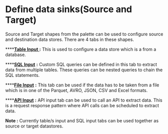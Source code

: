 # Define data sinks\(Source and Target\)

Source and Target shapes from the palette can be used to configure source and destination data stores. There are 4 tabs in these shapes.

\*\*\*\*[**Table Input** ](https://app.gitbook.com/@dv-NextPathWay/s/docs/flows/untitled-1/input-data-source/input-table-s-from-database)**:** This is used to configure a data store which is a from a database.

\*\*\*\*[**SQL Input**](https://docs.NextPathWay.io/untitled-1/input-data-source/input-sql-data) **:** Custom SQL queries can be defined in this tab to extract data from multiple tables. These queries can be nested queries to chain the SQL statements.

\*\*\*\*[**File Input**](https://app.gitbook.com/@dv-NextPathWay/s/docs/flows/untitled-1/input-data-source/input-files/csv) **:** This tab can be used if the data has to be taken from a file which is in one of the Parquet, AVRO, JSON, CSV and Excel formats.

\*\*\*\*[**API Input**](https://app.gitbook.com/@dv-NextPathWay/s/docs/~/drafts/-MWDdJCn7MseECKQbjcr/flows/untitled-1/input-data-source/api-source) **:** API input tab can be used to call an API to extract data. This is a request response pattern where API calls can be scheduled to extract data.

**Note :** Currently table/s input and SQL input tabs can be used together as source or target datastores.

